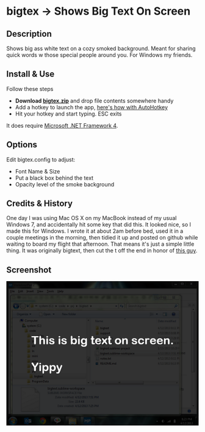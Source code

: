 # bigtex -> Shows Big Text On Screen

## Description
Shows big ass white text on a cozy smoked background.  Meant for sharing quick words w those special people around you.  For Windows my friends.

## Install & Use
Follow these steps
* **Download [bigtex.zip](support/bigtex.zip?raw=true)** and drop file contents somewhere handy
* Add a hotkey to launch the app, [here's how with AutoHotkey](http://noahcoad.com/post/646/create-a-global-hotkey-to-launch-a-program-with-autohotkey-on-windows)
* Hit your hotkey and start typing.  ESC exits

It does require [Microsoft .NET Framework 4](http://www.microsoft.com/en-us/download/details.aspx?id=17851).

## Options
Edit bigtex.config to adjust:

* Font Name & Size
* Put a black box behind the text
* Opacity level of the smoke background

## Credits & History
One day I was using Mac OS X on my MacBook instead of my usual Windows 7, and accidentally hit some key that did this.  It looked nice, so I made this for Windows.  I wrote it at about 2am before bed, used it in a couple meetings in the morning, then tidied it up and posted on github while waiting to board my flight that afternoon.  That means it's just a simple little thing.  It was originally bigtext, then cut the t off the end in honor of [this guy](http://en.wikipedia.org/wiki/Big_Tex).

## Screenshot
![](support/imgs/2013-04-12_2023-small.png)
